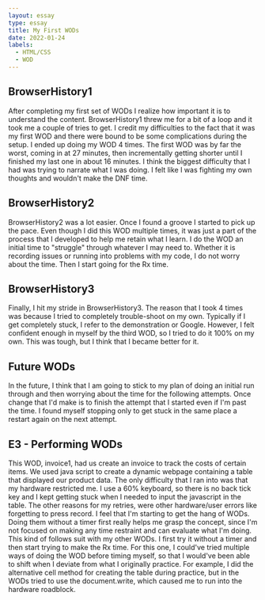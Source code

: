 ```yaml
---
layout: essay
type: essay
title: My First WODs
date: 2022-01-24
labels:
  - HTML/CSS
  - WOD
---
```

<h2>BrowserHistory1</h2>
After completing my first set of WODs I realize how important it is to understand the content. BrowserHistory1 threw me for a bit of a loop and it took me a couple of tries to get. I credit my difficulties to the fact that it was my first WOD and there were bound to be some complications during the setup. I ended up doing my WOD 4 times. The first WOD was by far the worst, coming in at 27 minutes, then incrementally getting shorter until I finished my last one in about 16 minutes. I think the biggest difficulty that I had was trying to narrate what I was doing. I felt like I was fighting my own thoughts and wouldn't make the DNF time.
<h2>BrowserHistory2</h2>
BrowserHistory2 was a lot easier. Once I found a groove I started to pick up the pace. Even though I did this WOD multiple times, it was just a part of the process that I developed to help me retain what I learn. I do the WOD an initial time to "struggle" through whatever I may need to. Whether it is recording issues or running into problems with my code, I do not worry about the time. Then I start going for the Rx time.
<h2>BrowserHistory3</h2>
Finally, I hit my stride in BrowserHistory3. The reason that I took 4 times was because I tried to completely trouble-shoot on my own. Typically if I get completely stuck, I refer to the demonstration or Google. However, I felt confident enough in myself by the third WOD, so I tried to do it 100% on my own. This was tough, but I think that I became better for it.
<h2>Future WODs</h2>
In the future, I think that I am going to stick to my plan of doing an initial run through and then worrying about the time for the following attempts. Once change that I'd make is to finish the attempt that I started even if I'm past the time. I found myself stopping only to get stuck in the same place a restart again on the next attempt.
<h2>E3 - Performing WODs</h2>
This WOD, invoice1, had us create an invoice to track the costs of certain items. We used java script to create a dynamic webpage containing a table that displayed our product data. The only difficulty that I ran into was that my hardware restricted me. I use a 60% keyboard, so there is no back tick key and I kept getting stuck when I needed to input the javascript in the table. The other reasons for my retries, were other hardware/user errors like forgetting to press record. I feel that I'm starting to get the hang of WODs. Doing them without a timer first really helps me grasp the concept, since I'm not focused on making any time restraint and can evaluate what I'm doing. This kind of follows suit with my other WODs. I first try it without a timer and then start trying to make the Rx time. For this one, I could've tried multiple ways of doing the WOD before timing myself, so that I would've been able to shift when I deviate from what I originally practice. For example, I did the alternative cell method for creating the table during practice, but in the WODs tried to use the document.write, which caused me to run into the hardware roadblock.